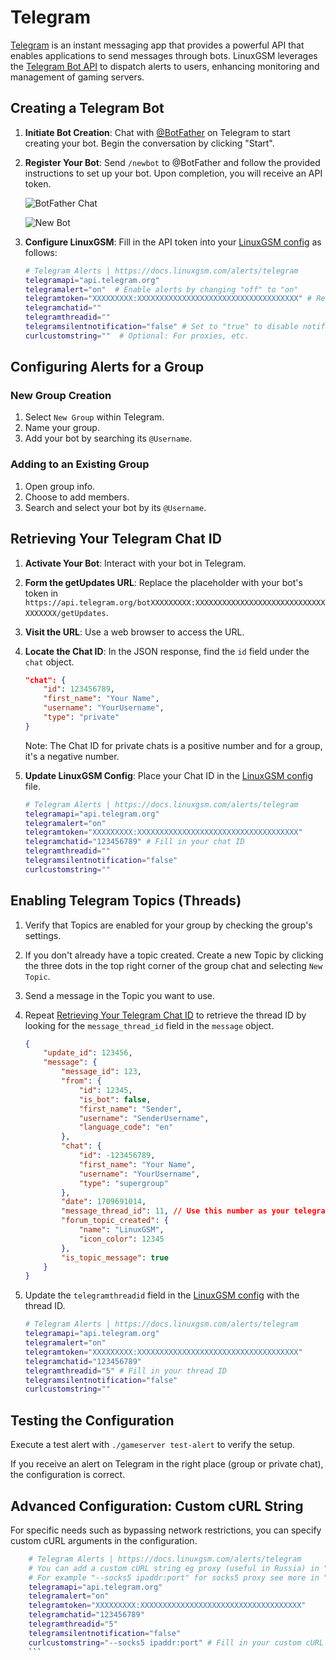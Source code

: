 # Telegram

[Telegram](https://telegram.org) is an instant messaging app that provides a powerful API that enables applications to send messages through bots. LinuxGSM leverages the [Telegram Bot API](https://core.telegram.org/bots/api) to dispatch alerts to users, enhancing monitoring and management of gaming servers.

## Creating a Telegram Bot

1. **Initiate Bot Creation**: Chat with [@BotFather](https://telegram.me/BotFather) on Telegram to start creating your bot. Begin the conversation by clicking "Start".

2. **Register Your Bot**: Send `/newbot` to @BotFather and follow the provided instructions to set up your bot. Upon completion, you will receive an API token.

    ![BotFather Chat](../.gitbook/assets/botfather_chat.png)

    ![New Bot](../.gitbook/assets/botfather_new_bot.png)

3. **Configure LinuxGSM**: Fill in the API token into your [LinuxGSM config](../configuration/linuxgsm-config.md) as follows:

    ```bash
    # Telegram Alerts | https://docs.linuxgsm.com/alerts/telegram
    telegramapi="api.telegram.org"
    telegramalert="on"  # Enable alerts by changing "off" to "on"
    telegramtoken="XXXXXXXXX:XXXXXXXXXXXXXXXXXXXXXXXXXXXXXXXXXXXX" # Replace with your bot token
    telegramchatid=""
    telegramthreadid=""
    telegramsilentnotification="false" # Set to "true" to disable notification sounds and send alerts silently
    curlcustomstring=""  # Optional: For proxies, etc.
    ```

## Configuring Alerts for a Group

### New Group Creation

1. Select `New Group` within Telegram.
2. Name your group.
3. Add your bot by searching its `@Username`.

### Adding to an Existing Group

1. Open group info.
2. Choose to add members.
3. Search and select your bot by its `@Username`.

## Retrieving Your Telegram Chat ID

1. **Activate Your Bot**: Interact with your bot in Telegram.
2. **Form the getUpdates URL**: Replace the placeholder with your bot's token in `https://api.telegram.org/botXXXXXXXXX:XXXXXXXXXXXXXXXXXXXXXXXXXXXXXXXXXXXX/getUpdates`.
3. **Visit the URL**: Use a web browser to access the URL.
4. **Locate the Chat ID**: In the JSON response, find the `id` field under the `chat` object.

    ```json
    "chat": {
        "id": 123456789,
        "first_name": "Your Name",
        "username": "YourUsername",
        "type": "private"
    }
    ```

    Note: The Chat ID for private chats is a positive number and for a group, it's a negative number.

5. **Update LinuxGSM Config**: Place your Chat ID in the [LinuxGSM config](../configuration/linuxgsm-config.md) file.

    ```bash
    # Telegram Alerts | https://docs.linuxgsm.com/alerts/telegram
    telegramapi="api.telegram.org"
    telegramalert="on"
    telegramtoken="XXXXXXXXX:XXXXXXXXXXXXXXXXXXXXXXXXXXXXXXXXXXXX"
    telegramchatid="123456789" # Fill in your chat ID
    telegramthreadid=""
    telegramsilentnotification="false"
    curlcustomstring=""
    ```

## Enabling Telegram Topics (Threads)

1. Verify that Topics are enabled for your group by checking the group's settings.
2. If you don't already have a topic created. Create a new Topic by clicking the three dots in the top right corner of the group chat and selecting `New Topic`.
3. Send a message in the Topic you want to use.
4. Repeat [Retrieving Your Telegram Chat ID](#retrieving-your-telegram-chat-id) to retrieve the thread ID by looking for the `message_thread_id` field in the `message` object.

    ```json
    {
    	"update_id": 123456,
    	"message": {
    		"message_id": 123,
    		"from": {
    			"id": 12345,
    			"is_bot": false,
    			"first_name": "Sender",
    			"username": "SenderUsername",
    			"language_code": "en"
    		},
    		"chat": {
    			"id": -123456789,
    			"first_name": "Your Name",
    			"username": "YourUsername",
    			"type": "supergroup"
    		},
    		"date": 1709691014,
    		"message_thread_id": 11, // Use this number as your telegramthreadid
    		"forum_topic_created": {
    			"name": "LinuxGSM",
    			"icon_color": 12345
    		},
    		"is_topic_message": true
    	}
    }
    ```

5. Update the `telegramthreadid` field in the [LinuxGSM config](../configuration/linuxgsm-config.md) with the thread ID.

    ```bash
    # Telegram Alerts | https://docs.linuxgsm.com/alerts/telegram
    telegramapi="api.telegram.org"
    telegramalert="on"
    telegramtoken="XXXXXXXXX:XXXXXXXXXXXXXXXXXXXXXXXXXXXXXXXXXXXX"
    telegramchatid="123456789"
    telegramthreadid="5" # Fill in your thread ID
    telegramsilentnotification="false"
    curlcustomstring=""
    ```

## Testing the Configuration

Execute a test alert with `./gameserver test-alert` to verify the setup.

If you receive an alert on Telegram in the right place (group or private chat), the configuration is correct.

## Advanced Configuration: Custom cURL String

For specific needs such as bypassing network restrictions, you can specify custom cURL arguments in the configuration.

````bash
    # Telegram Alerts | https://docs.linuxgsm.com/alerts/telegram
    # You can add a custom cURL string eg proxy (useful in Russia) in "curlcustomstring".
    # For example "--socks5 ipaddr:port" for socks5 proxy see more in "curl --help all".
    telegramapi="api.telegram.org"
    telegramalert="on"
    telegramtoken="XXXXXXXXX:XXXXXXXXXXXXXXXXXXXXXXXXXXXXXXXXXXXX"
    telegramchatid="123456789"
    telegramthreadid="5"
    telegramsilentnotification="false"
    curlcustomstring="--socks5 ipaddr:port" # Fill in your custom cURL string
    ```
````
